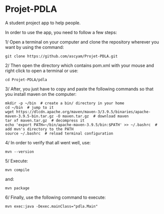 # Projet-PDLA
A student project app to help people.

In order to use the app, you need to follow a few steps:

1/ Open a terminal on your computer and clone the repository wherever you want by using the command:
```
git clone https://github.com/ascyam/Projet-PDLA.git
``` 

2/ Then open the directory which contains pom.xml with your mouse and right click to open a terminal or use:
```
cd Projet-PDLA/pdla
```

3/ After, you just have to copy and paste the following commands so that you install maven on the computer:
```
mkdir -p ~/bin  # create a bin/ directory in your home
cd ~/bin  # jump to it
wget https://dlcdn.apache.org/maven/maven-3/3.9.5/binaries/apache-maven-3.9.5-bin.tar.gz -O maven.tar.gz  # download maven
tar xf maven.tar.gz  # decompress it
echo 'export PATH=~/bin/apache-maven-3.9.5/bin:$PATH' >> ~/.bashrc  # add mvn's directory to the PATH
source ~/.bashrc  # reload terminal configuration
```

4/ In order to verify that all went well, use: 
```
mvn --version
```

5/ Execute: 
```
mvn compile
```
and: 
```
mvn package
```

6/ Finally, use the following command to execute: 
```
mvn exec:java -Dexec.mainClass="pdla.Main"
``` 

